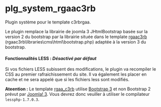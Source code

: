 # plg_system_rgaac3rb
Plugin système pour le template c3rbrgaa.

Le plugin remplace la librairie de joomla 3 JHtmlBootstrap basée sur la version 2 du bootstrap par la librairie située dans le template <a href="https://github.com/c3rb-org/template_RGAA_C3rb">rgaac3rb</a> (rgaac3rb\libraries\cms\html\bootstrap.php) adaptée à la version 3 du bootstrap.

#### Fonctionnalités LESS : *Désactivé par défaut*
Si vos fichiers LESS subissent des modifications, le plugin va recompiler le CSS au premier rafraichissement du site.
Il va également les placer en cache et ne sera appelé que si les fichiers less sont modifiés.

**Ateention :** Le template [rgaa_c3rb](https://github.com/c3rb-org/template_RGAA_C3rb) utilise [Bootstrap 3](https://github.com/twbs/bootstrap) et non Bootstrap 2 prévut par [Joomla! 3](https://github.com/joomla/joomla-cms/). Vous devrez donc veuiller à utiliser le compilateur `lessphp-1.7.0.3`.